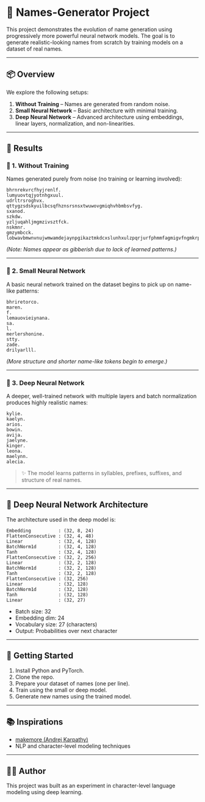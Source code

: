 
# 🧠 Names-Generator Project

This project demonstrates the evolution of name generation using progressively more powerful neural network models. The goal is to generate realistic-looking names from scratch by training models on a dataset of real names.

---

## 📦 Overview

We explore the following setups:

1. **Without Training** – Names are generated from random noise.
2. **Small Neural Network** – Basic architecture with minimal training.
3. **Deep Neural Network** – Advanced architecture using embeddings, linear layers, normalization, and non-linearities.

---

## 🧪 Results

### 🔹 1. Without Training

Names generated purely from noise (no training or learning involved):

```
bhrnrekvrcfhyjrenlf.
lumyuovtqjyotnhgxuul.
udrltrsroghvx.
qttygzsdskyuilbcsqfhznsrsnsxtwuwovgmiqhvhbmbsvfyg.
sxanod.
szkdw.
yzljuqahljmgmzivsztfck.
nskmnr.
gmzymbcck.
lobwavbmwnvnujwmwamdejaynpgikaztmkdcxslunhxulzpqrjurfphmmfagmigvfngmkrpskkkyjpctebsyioqchegfu.
```

_(Note: Names appear as gibberish due to lack of learned patterns.)_

---

### 🔹 2. Small Neural Network

A basic neural network trained on the dataset begins to pick up on name-like patterns:

```
bhriretorco.
maren.
f.
lemauovieiynana.
sa.
l.
merlershonine.
stty.
zade.
drilyarlll.
```

_(More structure and shorter name-like tokens begin to emerge.)_

---

### 🔹 3. Deep Neural Network

A deeper, well-trained network with multiple layers and batch normalization produces highly realistic names:

```
kylie.
kaelyn.
arios.
bowin.
avija.
jaelyne.
kinger.
leona.
maelynn.
alecia.
```

> ✨ The model learns patterns in syllables, prefixes, suffixes, and structure of real names.

---

## 🧠 Deep Neural Network Architecture

The architecture used in the deep model is:

```
Embedding          : (32, 8, 24)
FlattenConsecutive : (32, 4, 48)
Linear             : (32, 4, 128)
BatchNorm1d        : (32, 4, 128)
Tanh               : (32, 4, 128)
FlattenConsecutive : (32, 2, 256)
Linear             : (32, 2, 128)
BatchNorm1d        : (32, 2, 128)
Tanh               : (32, 2, 128)
FlattenConsecutive : (32, 256)
Linear             : (32, 128)
BatchNorm1d        : (32, 128)
Tanh               : (32, 128)
Linear             : (32, 27)
```

- Batch size: 32
- Embedding dim: 24
- Vocabulary size: 27 (characters)
- Output: Probabilities over next character

---

## 🚀 Getting Started

1. Install Python and PyTorch.
2. Clone the repo.
3. Prepare your dataset of names (one per line).
4. Train using the small or deep model.
5. Generate new names using the trained model.

---

## 📚 Inspirations

- [makemore (Andrej Karpathy)](https://github.com/karpathy/makemore)
- NLP and character-level modeling techniques

---

## 🧑‍💻 Author

This project was built as an experiment in character-level language modeling using deep learning.

